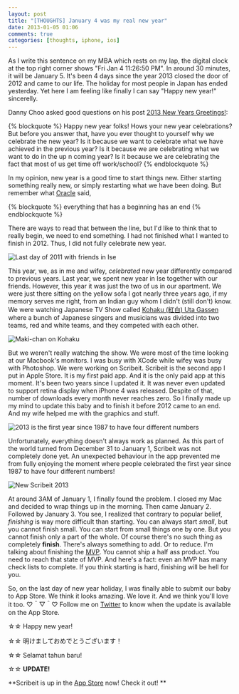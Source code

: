 ```yaml
---
layout: post
title: "[THOUGHTS] January 4 was my real new year"
date: 2013-01-05 01:06
comments: true
categories: [thoughts, iphone, ios]
---
```

As I write this sentence on my MBA which rests on my lap, the digital clock at the top right corner shows "Fri Jan 4 11:26:50 PM". In around 30 minutes, it will be January 5. It's been 4 days since the year 2013 closed the door of 2012 and came to our life. The holiday for most people in Japan has ended yesterday. Yet here I am feeling like finally I can say "Happy new year!" sincerelly.

<!-- more -->

Danny Choo asked good questions on his post [2013 New Years Greetings!](http://www.dannychoo.com/post/en/26806/2013+New+Years+Greetings.html):

{% blockquote %}
Happy new year folks! Hows your new year celebrations? 
But before you answer that, have you ever thought to yourself why we celebrate the new year? Is it because we want to celebrate what we have achieved in the previous year? Is it because we are celebrating what we want to do in the up n coming year? Is it because we are celebrating the fact that most of us get time off work/school?
{% endblockquote %}

In my opinion, new year is a good time to start things new. Either starting something really new, or simply restarting what we have been doing. But remember what [Oracle](http://en.wikipedia.org/wiki/The_Matrix_Revolutions) said,

{% blockquote %}
everything that has a beginning has an end
{% endblockquote %}

There are ways to read that between the line, but I'd like to think that to really begin, we need to end something. I had not finished what I wanted to finish in 2012. Thus, I did not fully celebrate new year.

![Last day of 2011 with friends in Ise](http://f.cl.ly/items/0G3e350L3m1a2K1N0U1M/Screen%20Shot%202013-01-04%20at%2011.42.19%20PM.png)

This year, we, as in me and wifey, *celebrated* new year differently compared to previous years. Last year, we spent new year in Ise together with our friends. However, this year it was just the two of us in our apartment. We were just there sitting on the yellow sofa I got nearly three years ago, if my memory serves me right, from an Indian guy whom I didn't (still don't) know. We were watching Japanese TV Show called [Kohaku (紅白) Uta Gassen](http://en.wikipedia.org/wiki/K%C5%8Dhaku_Uta_Gassen) where a bunch of Japanese singers and musicians was divided into two teams, red and white teams, and they competed with each other.

![Maki-chan on Kohaku](http://f.cl.ly/items/222Q0y0W1Y2h3I3s460T/maki-chan1.png)

But we weren't really watching the show. We were most of the time looking at our Macbook's monitors. I was busy with XCode while wifey was busy with Photoshop. We were working on Scribeit. Scribeit is the second app I put in Apple Store. It is my first paid app. And it is the only paid app at this moment. It's been two years since I updated it. It was never even updated to support retina display when iPhone 4 was released. Despite of that, number of downloads every month never reaches zero. So I finally made up my mind to update this baby and to finish it before 2012 came to an end. And my wife helped me with the graphics and stuff.

![2013 is the first year since 1987 to have four different numbers](http://f.cl.ly/items/2B081D0J0h1c0c450312/9gag2013.png)

Unfortunately, everything doesn't always work as planned. As this part of the world turned from December 31 to January 1, Scribeit was not completely done yet. An unexpected behaviour in the app prevented me from fully enjoying the moment where people celebrated the first year since 1987 to have four different numbers!

![New Scribeit 2013](http://f.cl.ly/items/3h0o2n1X3a3T0j0R1y0s/Screen%20Shot%202013-01-05%20at%2012.17.08%20AM.png)

At around 3AM of January 1, I finally found the problem. I closed my Mac and decided to wrap things up in the morning. Then came January 2. Followed by January 3. You see, I realized that contrary to popular belief, *finishing* is way more difficult than starting. You can always start *small*, but you cannot finish small. You can start from small things one by one. But you cannot finish only a part of the whole. Of course there's no such thing as completely **finish**. There's always something to add. Or to reduce. I'm talking about finishing the [MVP](http://en.wikipedia.org/wiki/Minimum_viable_product). You cannot ship a half ass product. You need to reach that state of MVP. And here's a fact: even an MVP has many check lists to complete. If you think starting is hard, finishing will be hell for you. 

So, on the last day of new year holiday, I was finally able to submit our baby to App Store. We think it looks amazing. We love it. And we think you'll love it too. ♡＾▽＾♡ Follow me on [Twitter](https://twitter.com/nicnocquee) to know when the update is available on the App Store.

☆☆ Happy new year!

☆☆ 明けましておめでとうございます！

☆☆ Selamat tahun baru!


☆☆ **UPDATE!**

**Scribeit is up in the [App Store](http://scribeit.appsccelerated.com/) now! Check it out!
**

